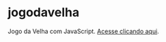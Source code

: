 # jogodavelha
Jogo da Velha com JavaScript. [Acesse clicando aqui](https://criskell.github.io/jogodavelha).
